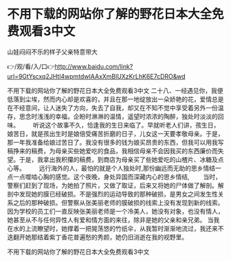 # 不用下载的网站你了解的野花日本大全免费观看3中文
山娃闷闷不乐的样子父亲特意带大

👉/观/看/入/口👉http://www.baidu.com/link?url=9GtYscxq2JHtl4wpmtdwIAAxXmBlUXzKrLhK6E7cDRO&wd

不用下载的网站你了解的野花日本大全免费观看3中文	二十八、一经遇见你，我便低落到尘埃，然而内心却是欢喜的，并且在那一地绽放出一朵娇艳的花，爱情总是在不经意间，让人迷失了方向，失去了自我，却又在不知不觉中享受着另外一份温存，思念时浅浅的幸福，企盼时淋淋的温情，遥望时浓浓的陶醉，独处时淡淡的回味。
　　听说这个故事不久，恰逢我的生日来临了。早就听老人们讲，孩生日，娘苦日，就是孩出生时是娘倍受痛苦折磨的日子，儿女这一天要孝敬母亲。于是，那一年我准备给娘过苦日了。我没有很多的钱为娘买昂贵的东西，但我可以用我写稿挣来的稿费，为母亲买些她爱吃的食品，我相信母亲不会因我买的东西廉价而失望。于是，我拿出我积攥的稿费，到商店为母亲买了些她爱吃的山楂片、冰糖及点心等。
　　远行海外的人，最怕的就是个人独处时,那份幽远而无助的思乡情结一点一点噬啮心胸的感觉。这个夜晚，身处异国而深藏内心的思乡情结,
　　当时，警察们赶到了现场，为她拍了照片，又做了取证，后来又将她的尸体做了解剖。解剖中发现她的膜已经破损。不是强烈的运动导致的那种破损，是男女之间发生性关系之后的那种破损。但警察从张美丽老师的膜破损的线索上没有发现到新的线索。因为学校的员工们一直反映张美丽老师是一个冷美人，她没有对象，也没有情人，她甚至从不与任何异性人有爱和情方面的来往，除非是她的父亲和亲兄弟。
当我在水的上流瞭望时，她撑着一把晃荡悠的竹纸伞，从我暂时渐渐地流过，我还来不迭翻开她那结着紫丁香花普遍愁的秀颜，她仍旧消逝在我的视野里。

不用下载的网站你了解的野花日本大全免费观看3中文
